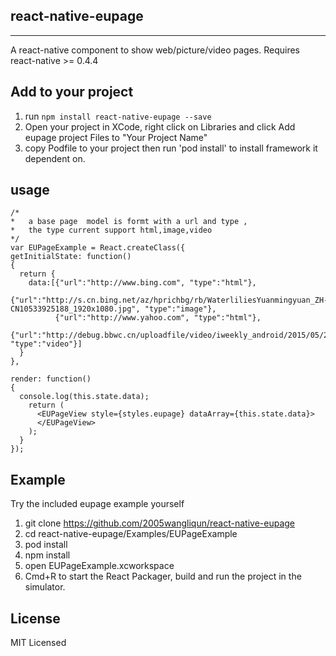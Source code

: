 ## react-native-eupage
---
A react-native component to show web/picture/video pages. Requires react-native >= 0.4.4

## Add to your project 
1. run `npm install react-native-eupage --save`
2. Open your project in XCode, right click on Libraries and click Add eupage project  Files to "Your Project Name"
3. copy Podfile to your project  then run 'pod install' to install framework it dependent on.

## usage

```
/*
*   a base page  model is formt with a url and type ,
*   the type current support html,image,video
*/
var EUPageExample = React.createClass({
getInitialState: function() 
{
  return {
    data:[{"url":"http://www.bing.com", "type":"html"},
          {"url":"http://s.cn.bing.net/az/hprichbg/rb/WaterliliesYuanmingyuan_ZH-CN10533925188_1920x1080.jpg", "type":"image"},
          {"url":"http://www.yahoo.com", "type":"html"}, 
          {"url":"http://debug.bbwc.cn/uploadfile/video/iweekly_android/2015/05/29/20150529120500960/20150529120500960.mp4", "type":"video"}]
  }
},

render: function() 
{
  console.log(this.state.data);
    return (
      <EUPageView style={styles.eupage} dataArray={this.state.data}>
      </EUPageView>
    );
  } 
});
```

## Example
Try the included eupage example yourself

1. git clone https://github.com/2005wangliqun/react-native-eupage
2. cd react-native-eupage/Examples/EUPageExample
3. pod install
4. npm install
5. open EUPageExample.xcworkspace 
6. Cmd+R to start the React Packager, build and run the project in the simulator.



License
---
MIT Licensed
